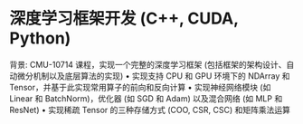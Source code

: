 # 深度学习框架开发 (C++, CUDA, Python)
背景: CMU-10714 课程，实现一个完整的深度学习框架 (包括框架的架构设计、自动微分机制以及底层算法的实现)
• 实现支持 CPU 和 GPU 环境下的 NDArray 和 Tensor，并基于此实现常用算子的前向和反向计算
• 实现神经网络模块 (如 Linear 和 BatchNorm)，优化器 (如 SGD 和 Adam) 以及混合网络 (如 MLP 和 ResNet)
• 实现稀疏 Tensor 的三种存储方式 (COO, CSR, CSC) 和矩阵乘法运算